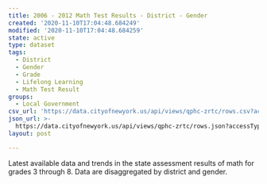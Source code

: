 ```yaml
---
title: 2006 - 2012 Math Test Results - District - Gender
created: '2020-11-10T17:04:48.684249'
modified: '2020-11-10T17:04:48.684259'
state: active
type: dataset
tags:
  - District
  - Gender
  - Grade
  - Lifelong Learning
  - Math Test Result
groups:
  - Local Government
csv_url: 'https://data.cityofnewyork.us/api/views/qphc-zrtc/rows.csv?accessType=DOWNLOAD'
json_url: >-
  https://data.cityofnewyork.us/api/views/qphc-zrtc/rows.json?accessType=DOWNLOAD
layout: post

---
```

Latest available data and trends in the state assessment results of math for grades 3 through 8. Data are disaggregated by district and gender.
